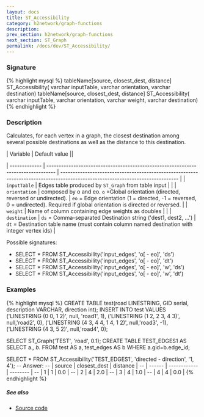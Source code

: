 ```yaml
---
layout: docs
title: ST_Accessibility
category: h2network/graph-functions
description: 
prev_section: h2network/graph-functions
next_section: ST_Graph
permalink: /docs/dev/ST_Accessibility/
---
```


### Signature

{% highlight mysql %}
tableName[source, closest_dest, distance] ST_Accessibility(
   varchar inputTable, varchar orientation, varchar destination)
tableName[source, closest_dest, distance] ST_Accessibility(
   varchar inputTable, varchar orientation, varchar weight, 
   varchar destination)
{% endhighlight %}

### Description
Calculates, for each vertex in a graph, the closest destination
among several possible destinations as well as the distance to this
destination.

|    Variable   |                                                                                                 Default value                                                                                                 ||

| ------------- | --------------------------------------------------------------------------------- | ------------------------------------------------------------------------------------------------------------------------------ |
| `inputTable`  | Edges table produced by `ST_Graph` from table input                               |                                                                                                                                |
| `orientation` | composed by o and eo. `o` =Global orientation (directed, reversed or undirected). | `eo` = Edge orientation (1 = directed, -1 = reversed, 0 = undirected). Required if global orientation is directed or reversed. |
| `weight`      | Name of column containing edge weights as doubles                                 |                                                                                                                                |
| `destination` | `ds` = Comma-separated Destination string ('dest1, dest2, ...')                          | `dt` = Destination table name (must contain column named destination with integer vertex ids)                                         |

Possible signatures: 

* SELECT * FROM ST_Accessibility('input_edges', 'o[ - eo]', 'ds')
* SELECT * FROM ST_Accessibility('input_edges', 'o[ - eo]', 'dt')
* SELECT * FROM ST_Accessibility('input_edges', 'o[ - eo]', 'w', 'ds')
* SELECT * FROM ST_Accessibility('input_edges', 'o[ - eo]', 'w', 'dt')

### Examples

{% highlight mysql %}
CREATE TABLE test(road LINESTRING, GID serial, description VARCHAR,
                  direction int);
INSERT INTO test VALUES
('LINESTRING (0 0, 1 2)', null, 'road1', 1),
('LINESTRING (1 2, 2 3, 4 3)', null,'road2', 0),
('LINESTRING (4 3, 4 4, 1 4, 1 2)', null,'road3', -1),
('LINESTRING (4 3, 5 2)', null,'road4', 0);

SELECT ST_Graph('TEST', 'road', 0.1);
CREATE TABLE TEST_EDGES1 AS SELECT a.*, b.* FROM test AS a, 
   test_edges AS b WHERE a.gid=b.edge_id;

SELECT * FROM ST_Accessibility('TEST_EDGES1', 'directed - 
                               direction', '1, 4');
-- Answer: 
-- | source | closest_dest | distance |
-- | ------ | ------------ | -------- |
-- |      1 |            1 |      0.0 |
-- |      2 |            4 |      2.0 |
-- |      3 |            4 |      1.0 |
-- |      4 |            4 |      0.0 |
{% endhighlight %}

##### See also

* <a href="https://github.com/irstv/H2GIS/blob/d3c753049f80b83ab85271508550bf92365fb314/h2network/src/main/java/org/h2gis/network/graph_creator/ST_Accessibility.java" target="_blank">Source code</a>
